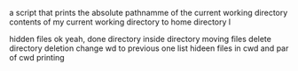 a script that prints the absolute pathnamme of the current working directory
contents of my current working directory
to home directory
 l

hidden files
ok
yeah, done
directory inside directory
moving files
delete
directory deletion
change wd to previous one
list hideen files in cwd and par of cwd
printing
